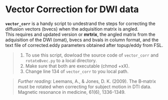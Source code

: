 # Vector Correction for DWI data 
**`vector_corr`** is a handy script to undestrand the steps for correcting the diffusion vectors (bvecs) when the adquisition matrix is angled.    
This requires and updated version or **mrtrix**, the angled matrix from the adquisition of the DWI (omat), bvecs and bvals in column format, and the text file of corrected.eddy parameters obtained after topup/eddy from FSL.  
> 1. To use this script, dowload the source code of `vector_corr` and `rotateBvec.py` to a local directory.  
> 2. Make sure that both are executable (chmod +xX).  
> 3. Change line 134 of `vector_corr` to you local path.  
  
>*Further reading:* Leemans, A., & Jones, D. K. (2009). The B‐matrix must be rotated when correcting for subject motion in DTI data. Magnetic resonance in medicine, 61(6), 1336-1349.  

